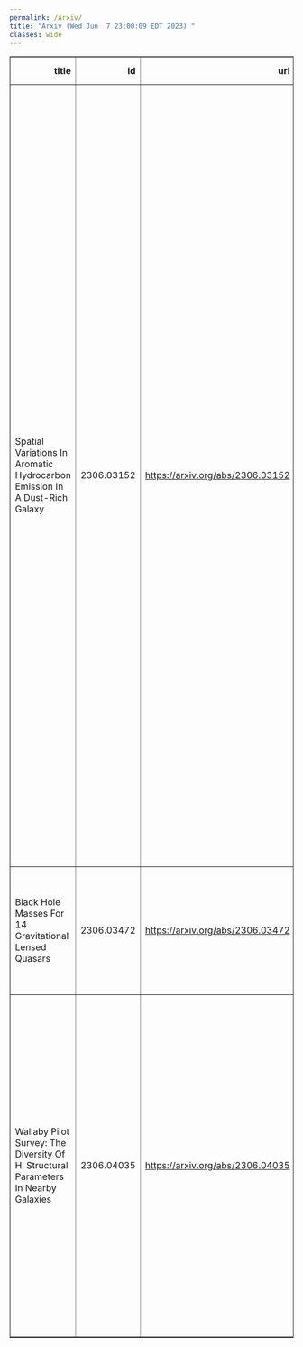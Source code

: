 ```yaml
---
permalink: /Arxiv/
title: "Arxiv (Wed Jun  7 23:00:09 EDT 2023) "
classes: wide
---
```

<table border="1" class="dataframe">
  <thead>
    <tr style="text-align: right;">
      <th>title</th>
      <th>id</th>
      <th>url</th>
      <th>authors</th>
      <th>Local Authors</th>
    </tr>
  </thead>
  <tbody>
    <tr>
      <td>Spatial Variations In Aromatic Hydrocarbon Emission In A Dust-Rich   Galaxy</td>
      <td>2306.03152</td>
      <td><a href="https://arxiv.org/abs/2306.03152" target="_blank">https://arxiv.org/abs/2306.03152</a></td>
      <td>Justin S. Spilker, Kedar A. Phadke, Manuel Aravena, Melanie Archipley, Matthew B. Bayliss, Jack E. Birkin, Matthieu Bethermin, James Burgoyne, Jared Cathey, Scott C. Chapman, Hakon Dahle, Anthony H. Gonzalez, Gayathri Gururajan, Christopher C. Hayward, Yashar D. Hezaveh, Ryley Hill, Taylor A. Hutchison, Keunho J. Kim, Seonwoo Kim, David Law, Ronan Legin, Matthew A. Malkan, Daniel P. Marrone, Eric J. Murphy, Desika Narayanan, Alex Navarre, Grace M. Olivier, Jeffrey A. Rich, Jane R. Rigby, Cassie Reuter, James E. Rhoads, Keren Sharon, J. D. T. Smith, Manuel Solimano, Nikolaus Sulzenauer, Joaquin D. Vieira, Axel Weiss, Katherine E. Whitaker</td>
      <td>Grace Olivier</td>
    </tr>
    <tr>
      <td>Black Hole Masses For 14 Gravitational Lensed Quasars</td>
      <td>2306.03472</td>
      <td><a href="https://arxiv.org/abs/2306.03472" target="_blank">https://arxiv.org/abs/2306.03472</a></td>
      <td>A. Melo, V. Motta, J. Mejía-Restrepo, R. J. Assef, N. Godoy, E. Mediavilla, E. Falco, C. S. Kochanek, F. Ávila-Vera, R. Jerez</td>
      <td>Christopher Kochanek</td>
    </tr>
    <tr>
      <td>Wallaby Pilot Survey: The Diversity Of Hi Structural Parameters In   Nearby Galaxies</td>
      <td>2306.04035</td>
      <td><a href="https://arxiv.org/abs/2306.04035" target="_blank">https://arxiv.org/abs/2306.04035</a></td>
      <td>T. N. Reynolds, B. Catinella, L. Cortese, N. Deg, H. Denes, A. Elagali, B. -Q. For, P. Kamphuis, D. Kleiner, B. S. Koribalski, K. Lee-Waddell, C. Murugeshan, W. Raja, J. Rhee, K. Spekkens, L. Staveley-Smith, J. M. Van Der Hulst, J. Wang, T. Westmeier, O. I. Wong, F. Bigiel, A. Bosma, B. W. Holwerda, D. A. Leahy, M. J. Meyer</td>
      <td>Ji Wang</td>
    </tr>
  </tbody>
</table>